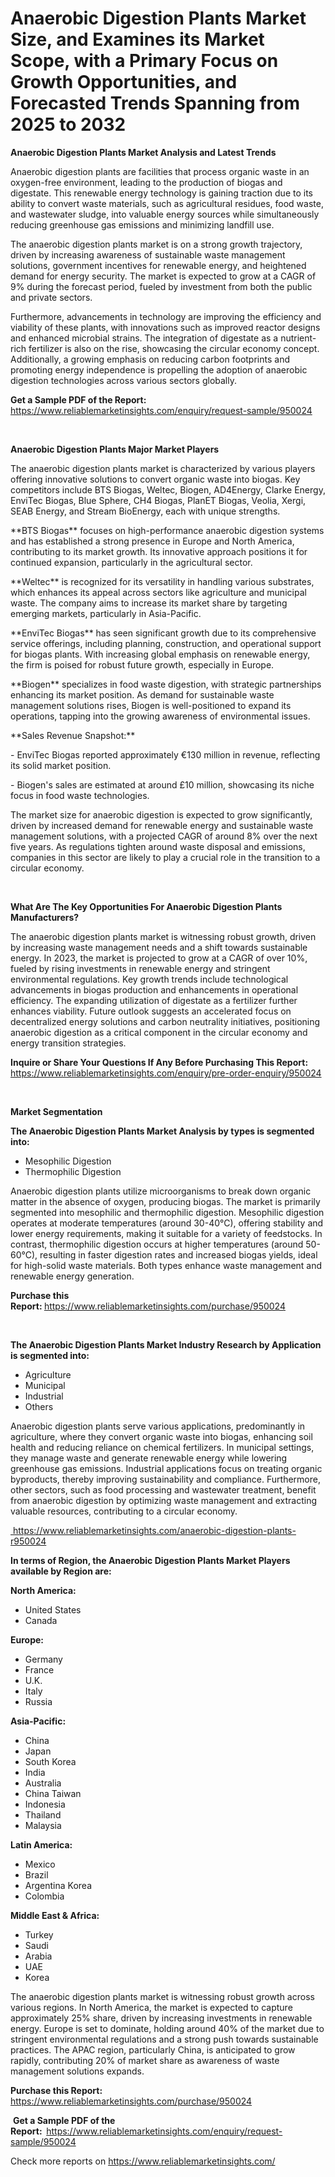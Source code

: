 <p><h1>Anaerobic Digestion Plants Market Size, and Examines its Market Scope, with a Primary Focus on Growth Opportunities, and Forecasted Trends Spanning from 2025 to 2032</h1></p><p><strong>Anaerobic Digestion Plants Market Analysis and Latest Trends</strong></p>
<p><p>Anaerobic digestion plants are facilities that process organic waste in an oxygen-free environment, leading to the production of biogas and digestate. This renewable energy technology is gaining traction due to its ability to convert waste materials, such as agricultural residues, food waste, and wastewater sludge, into valuable energy sources while simultaneously reducing greenhouse gas emissions and minimizing landfill use.</p><p>The anaerobic digestion plants market is on a strong growth trajectory, driven by increasing awareness of sustainable waste management solutions, government incentives for renewable energy, and heightened demand for energy security. The market is expected to grow at a CAGR of 9% during the forecast period, fueled by investment from both the public and private sectors. </p><p>Furthermore, advancements in technology are improving the efficiency and viability of these plants, with innovations such as improved reactor designs and enhanced microbial strains. The integration of digestate as a nutrient-rich fertilizer is also on the rise, showcasing the circular economy concept. Additionally, a growing emphasis on reducing carbon footprints and promoting energy independence is propelling the adoption of anaerobic digestion technologies across various sectors globally.</p></p>
<p><strong>Get a Sample PDF of the Report:&nbsp;</strong> <a href="https://www.reliablemarketinsights.com/enquiry/request-sample/950024?utm_campaign=3065&utm_medium=2&utm_source=Github&utm_content=ia&utm_term=07032025&utm_id=anaerobic-digestion-plants">https://www.reliablemarketinsights.com/enquiry/request-sample/950024</a></p>
<p>&nbsp;</p>
<p><strong>Anaerobic Digestion Plants Major Market Players</strong></p>
<p><p>The anaerobic digestion plants market is characterized by various players offering innovative solutions to convert organic waste into biogas. Key competitors include BTS Biogas, Weltec, Biogen, AD4Energy, Clarke Energy, EnviTec Biogas, Blue Sphere, CH4 Biogas, PlanET Biogas, Veolia, Xergi, SEAB Energy, and Stream BioEnergy, each with unique strengths.</p><p>**BTS Biogas** focuses on high-performance anaerobic digestion systems and has established a strong presence in Europe and North America, contributing to its market growth. Its innovative approach positions it for continued expansion, particularly in the agricultural sector.</p><p>**Weltec** is recognized for its versatility in handling various substrates, which enhances its appeal across sectors like agriculture and municipal waste. The company aims to increase its market share by targeting emerging markets, particularly in Asia-Pacific.</p><p>**EnviTec Biogas** has seen significant growth due to its comprehensive service offerings, including planning, construction, and operational support for biogas plants. With increasing global emphasis on renewable energy, the firm is poised for robust future growth, especially in Europe.</p><p>**Biogen** specializes in food waste digestion, with strategic partnerships enhancing its market position. As demand for sustainable waste management solutions rises, Biogen is well-positioned to expand its operations, tapping into the growing awareness of environmental issues.</p><p>**Sales Revenue Snapshot:** </p><p>- EnviTec Biogas reported approximately €130 million in revenue, reflecting its solid market position.</p><p>- Biogen's sales are estimated at around £10 million, showcasing its niche focus in food waste technologies.</p><p>The market size for anaerobic digestion is expected to grow significantly, driven by increased demand for renewable energy and sustainable waste management solutions, with a projected CAGR of around 8% over the next five years. As regulations tighten around waste disposal and emissions, companies in this sector are likely to play a crucial role in the transition to a circular economy.</p></p>
<p>&nbsp;</p>
<p><strong>What Are The Key Opportunities For Anaerobic Digestion Plants Manufacturers?</strong></p>
<p><p>The anaerobic digestion plants market is witnessing robust growth, driven by increasing waste management needs and a shift towards sustainable energy. In 2023, the market is projected to grow at a CAGR of over 10%, fueled by rising investments in renewable energy and stringent environmental regulations. Key growth trends include technological advancements in biogas production and enhancements in operational efficiency. The expanding utilization of digestate as a fertilizer further enhances viability. Future outlook suggests an accelerated focus on decentralized energy solutions and carbon neutrality initiatives, positioning anaerobic digestion as a critical component in the circular economy and energy transition strategies.</p></p>
<p><strong>Inquire or Share Your Questions If Any Before Purchasing This Report:</strong> <a href="https://www.reliablemarketinsights.com/enquiry/pre-order-enquiry/950024?utm_campaign=3065&utm_medium=2&utm_source=Github&utm_content=ia&utm_term=07032025&utm_id=anaerobic-digestion-plants">https://www.reliablemarketinsights.com/enquiry/pre-order-enquiry/950024</a></p>
<p>&nbsp;</p>
<p><strong>Market Segmentation</strong></p>
<p><strong>The Anaerobic Digestion Plants Market Analysis by types is segmented into:</strong></p>
<p><ul><li>Mesophilic Digestion</li><li>Thermophilic Digestion</li></ul></p>
<p><p>Anaerobic digestion plants utilize microorganisms to break down organic matter in the absence of oxygen, producing biogas. The market is primarily segmented into mesophilic and thermophilic digestion. Mesophilic digestion operates at moderate temperatures (around 30-40°C), offering stability and lower energy requirements, making it suitable for a variety of feedstocks. In contrast, thermophilic digestion occurs at higher temperatures (around 50-60°C), resulting in faster digestion rates and increased biogas yields, ideal for high-solid waste materials. Both types enhance waste management and renewable energy generation.</p></p>
<p><strong>Purchase this Report:&nbsp;</strong><a href="https://www.reliablemarketinsights.com/purchase/950024?utm_campaign=3065&utm_medium=2&utm_source=Github&utm_content=ia&utm_term=07032025&utm_id=anaerobic-digestion-plants">https://www.reliablemarketinsights.com/purchase/950024</a></p>
<p>&nbsp;</p>
<p><strong>The Anaerobic Digestion Plants Market Industry Research by Application is segmented into:</strong></p>
<p><ul><li>Agriculture</li><li>Municipal</li><li>Industrial</li><li>Others</li></ul></p>
<p><p>Anaerobic digestion plants serve various applications, predominantly in agriculture, where they convert organic waste into biogas, enhancing soil health and reducing reliance on chemical fertilizers. In municipal settings, they manage waste and generate renewable energy while lowering greenhouse gas emissions. Industrial applications focus on treating organic byproducts, thereby improving sustainability and compliance. Furthermore, other sectors, such as food processing and wastewater treatment, benefit from anaerobic digestion by optimizing waste management and extracting valuable resources, contributing to a circular economy.</p></p>
<p><a href="https://www.reliablemarketinsights.com/anaerobic-digestion-plants-r950024?utm_campaign=3065&utm_medium=2&utm_source=Github&utm_content=ia&utm_term=07032025&utm_id=anaerobic-digestion-plants">&nbsp;https://www.reliablemarketinsights.com/anaerobic-digestion-plants-r950024</a></p>
<p><strong>In terms of Region, the Anaerobic Digestion Plants Market Players available by Region are:</strong></p>
<p>
    <p> <strong> North America: </strong>
        <ul>
            <li>United States</li>
            <li>Canada</li>
        </ul>
        </p> 
    <p> <strong> Europe: </strong>
        <ul>
            <li>Germany</li>
            <li>France</li>
            <li>U.K.</li>
            <li>Italy</li>
            <li>Russia</li>
        </ul>
        </p> 
    <p> <strong> Asia-Pacific: </strong>
        <ul>
            <li>China</li>
            <li>Japan</li>
            <li>South Korea</li>
            <li>India</li>
            <li>Australia</li>
            <li>China Taiwan</li>
            <li>Indonesia</li>
            <li>Thailand</li>
            <li>Malaysia</li>
        </ul>
        </p> 
    <p> <strong> Latin America: </strong>
        <ul>
            <li>Mexico</li>
            <li>Brazil</li>
            <li>Argentina Korea</li>
            <li>Colombia</li>
        </ul>
        </p> 
    <p> <strong> Middle East & Africa: </strong>
        <ul>
            <li>Turkey</li>
            <li>Saudi</li>
            <li>Arabia</li>
            <li>UAE</li>
            <li>Korea</li>
        </ul>
    </p>
    </p>
<p><p>The anaerobic digestion plants market is witnessing robust growth across various regions. In North America, the market is expected to capture approximately 25% share, driven by increasing investments in renewable energy. Europe is set to dominate, holding around 40% of the market due to stringent environmental regulations and a strong push towards sustainable practices. The APAC region, particularly China, is anticipated to grow rapidly, contributing 20% of market share as awareness of waste management solutions expands.</p></p>
<p><strong>Purchase this Report: </strong><a href="https://www.reliablemarketinsights.com/purchase/950024?utm_campaign=3065&utm_medium=2&utm_source=Github&utm_content=ia&utm_term=07032025&utm_id=anaerobic-digestion-plants">https://www.reliablemarketinsights.com/purchase/950024</a></p>
<p>&nbsp;<strong>Get a Sample PDF of the Report:&nbsp;&nbsp;</strong><a href="https://www.reliablemarketinsights.com/enquiry/request-sample/950024?utm_campaign=3065&utm_medium=2&utm_source=Github&utm_content=ia&utm_term=07032025&utm_id=anaerobic-digestion-plants">https://www.reliablemarketinsights.com/enquiry/request-sample/950024</a></p>
<p><strong></strong></p>
<p>Check more reports on <a href="https://www.reliablemarketinsights.com/?utm_campaign=3065&utm_medium=2&utm_source=Github&utm_content=ia&utm_term=07032025&utm_id=anaerobic-digestion-plants">https://www.reliablemarketinsights.com/</a></p>